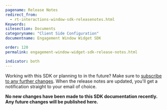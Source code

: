 ```yaml
---
pagename: Release Notes
redirect_from:
  - rt-interactions-window-sdk-releasenotes.html
Keywords:
sitesection: Documents
categoryname: "Client Side Configuration"
documentname: Engagement Window Widget SDK

order: 120
permalink: engagement-window-widget-sdk-release-notes.html

indicator: both
---
```


<div class="attn-alert">Working with this SDK or planning to in the future? Make sure to <a href="https://visualping.io/?url=developers.liveperson.com/rt-interactions-window-sdk-releasenotes.html&mode=web&css=post-content" target="_blank">subscribe to any further changes</a>. When the release notes are updated, you'll get a notification straight to your email of choice.</div>

**No new changes have been made to this SDK documentation recently. Any future changes will be published here.**
